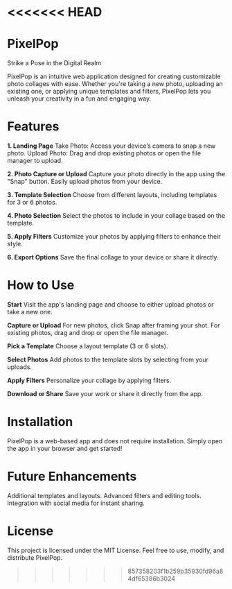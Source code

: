 <<<<<<< HEAD
=======
# PixelPop
Strike a Pose in the Digital Realm

PixelPop is an intuitive web application designed for creating customizable photo collages with ease. Whether you're taking a new photo, uploading an existing one, or applying unique templates and filters, PixelPop lets you unleash your creativity in a fun and engaging way.

# Features

**1. Landing Page**
Take Photo: Access your device’s camera to snap a new photo.
Upload Photo: Drag and drop existing photos or open the file manager to upload.

**2. Photo Capture or Upload**
Capture your photo directly in the app using the "Snap" button.
Easily upload photos from your device.

**3. Template Selection**
Choose from different layouts, including templates for 3 or 6 photos.

**4. Photo Selection**
Select the photos to include in your collage based on the template.

**5. Apply Filters**
Customize your photos by applying filters to enhance their style.

**6. Export Options**
Save the final collage to your device or share it directly.


# How to Use

**Start**
Visit the app's landing page and choose to either upload photos or take a new one.

**Capture or Upload**
For new photos, click Snap after framing your shot.
For existing photos, drag and drop or open the file manager.

**Pick a Template**
Choose a layout template (3 or 6 slots).

**Select Photos**
Add photos to the template slots by selecting from your uploads.

**Apply Filters**
Personalize your collage by applying filters.

**Download or Share**
Save your work or share it directly from the app.


# Installation
PixelPop is a web-based app and does not require installation. Simply open the app in your browser and get started!

# Future Enhancements

Additional templates and layouts.
Advanced filters and editing tools.
Integration with social media for instant sharing.

# License
This project is licensed under the MIT License. Feel free to use, modify, and distribute PixelPop.
>>>>>>> 857358203f1b259b35930fd96a84df65386b3024
